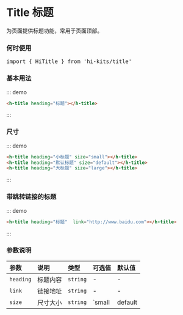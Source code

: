 # Title 标题
为页面提供标题功能，常用于页面顶部。

### 何时使用
<pre class="language-ts">
import { HiTitle } from 'hi-kits/title'
</pre>

### 基本用法

::: demo
```html
<h-title heading="标题"></h-title>

```
:::

### 尺寸

::: demo
```html
<h-title heading="小标题" size="small"></h-title>
<h-title heading="默认标题" size="default"></h-title>
<h-title heading="大标题" size="large"></h-title>
```
:::

### 带跳转链接的标题

::: demo
```html
<h-title heading="标题"  link="http://www.baidu.com"></h-title>

```
:::
### 参数说明

|参数|说明|类型|可选值|默认值
|:--|:--|:--|:-----|:---
| `heading`| 标题内容 |  `string` | - | -
| `link`| 链接地址 |  `string` | - | -
| `size`| 尺寸大小 |  `string` | `small | default | large` | -
